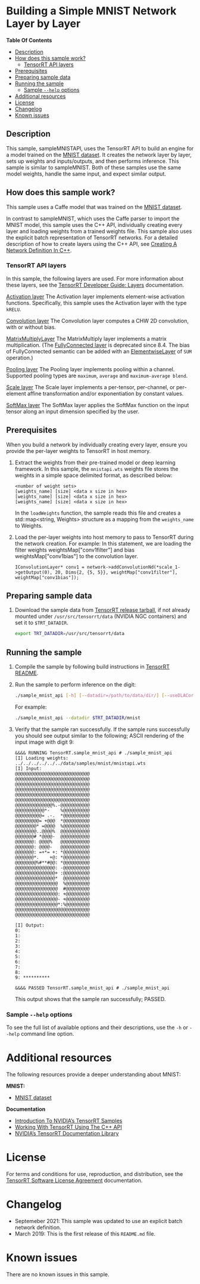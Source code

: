 # Building a Simple MNIST Network Layer by Layer


**Table Of Contents**
- [Description](#description)
- [How does this sample work?](#how-does-this-sample-work)
	* [TensorRT API layers](#tensorrt-api-layers)
- [Prerequisites](#prerequisites)
- [Preparing sample data](#preparing-sample-data)
- [Running the sample](#running-the-sample)
	* [Sample `--help` options](#sample-help-options)
- [Additional resources](#additional-resources)
- [License](#license)
- [Changelog](#changelog)
- [Known issues](#known-issues)

## Description

This sample, sampleMNISTAPI, uses the TensorRT API to build an engine for a model trained on the [MNIST dataset](https://github.com/NVIDIA/DIGITS/blob/master/docs/GettingStarted.md). It creates the network layer by layer, sets up weights and inputs/outputs, and then performs inference. This sample is similar to sampleMNIST. Both of these samples use the same model weights, handle the same input, and expect similar output.

## How does this sample work?

This sample uses a Caffe model that was trained on the [MNIST dataset](https://github.com/NVIDIA/DIGITS/blob/master/docs/GettingStarted.md).

In contrast to sampleMNIST, which uses the Caffe parser to import the MNIST model, this sample uses the C++ API, individually creating every layer and loading weights from a trained weights file. This sample also uses the explicit batch representation of TensorRT networks. For a detailed description of how to create layers using the C++ API, see [Creating A Network Definition In C++](https://docs.nvidia.com/deeplearning/sdk/tensorrt-developer-guide/index.html#network_c).

### TensorRT API layers

In this sample, the following layers are used. For more information about these layers, see the [TensorRT Developer Guide: Layers](https://docs.nvidia.com/deeplearning/sdk/tensorrt-developer-guide/index.html#layers) documentation.

[Activation layer](https://docs.nvidia.com/deeplearning/sdk/tensorrt-developer-guide/index.html#activation-layer)
The Activation layer implements element-wise activation functions. Specifically, this sample uses the Activation layer with the type `kRELU`.

[Convolution layer](https://docs.nvidia.com/deeplearning/sdk/tensorrt-developer-guide/index.html#convolution-layer)
The Convolution layer computes a CHW 2D convolution, with or without bias.

[MatrixMultiplyLayer](https://docs.nvidia.com/deeplearning/tensorrt/developer-guide/index.html#matrixmultiply-layer)
The MatrixMultiply layer implements a matrix multiplication.
(The [FullyConnected layer](https://docs.nvidia.com/deeplearning/sdk/tensorrt-developer-guide/index.html#fullyconnected-layer) is deprecated since 8.4.
The bias of FullyConnected semantic can be added with an
[ElementwiseLayer](https://docs.nvidia.com/deeplearning/tensorrt/developer-guide/index.html#elementwise-layer) of `SUM` operation.)

[Pooling layer](https://docs.nvidia.com/deeplearning/sdk/tensorrt-developer-guide/index.html#pooling-layer)
The Pooling layer implements pooling within a channel. Supported pooling types are `maximum`, `average` and `maximum-average blend`.

[Scale layer](https://docs.nvidia.com/deeplearning/sdk/tensorrt-developer-guide/index.html#scale-layer)
The Scale layer implements a per-tensor, per-channel, or per-element affine transformation and/or exponentiation by constant values.

[SoftMax layer](https://docs.nvidia.com/deeplearning/sdk/tensorrt-developer-guide/index.html#softmax-layer)
The SoftMax layer applies the SoftMax function on the input tensor along an input dimension specified by the user.

## Prerequisites

When you build a network by individually creating every layer, ensure you provide the per-layer weights to TensorRT in host memory.

1.  Extract the weights from their pre-trained model or deep learning framework.  In this sample, the `mnistapi.wts` weights file stores the weights in a simple space delimited format, as described below:
	```
	<number of weight sets>
	[weights_name] [size] <data x size in hex>
	[weights_name] [size] <data x size in hex>
	[weights_name] [size] <data x size in hex>
	```

	In the `loadWeights` function, the sample reads this file and creates a std::map<string, Weights> structure as a mapping from the `weights_name` to Weights.

2.  Load the per-layer weights into host memory to pass to TensorRT during the network creation. For example:
    In this statement, we are loading the filter weights weightsMap["conv1filter"] and bias weightsMap["conv1bias"] to the
    convolution layer.
	```
	IConvolutionLayer* conv1 = network->addConvolutionNd(*scale_1->getOutput(0), 20, Dims{2, {5, 5}}, weightMap["conv1filter"], weightMap["conv1bias"]);
	```

## Preparing sample data

1. Download the sample data from [TensorRT release tarball](https://developer.nvidia.com/nvidia-tensorrt-download#), if not already mounted under `/usr/src/tensorrt/data` (NVIDIA NGC containers) and set it to `$TRT_DATADIR`.
    ```bash
    export TRT_DATADIR=/usr/src/tensorrt/data
    ```

## Running the sample

1. Compile the sample by following build instructions in [TensorRT README](https://github.com/NVIDIA/TensorRT/).

2.  Run the sample to perform inference on the digit:
    ```bash
    ./sample_mnist_api [-h] [--datadir=/path/to/data/dir/] [--useDLACore=N]
    ```

    For example:
    ```bash
    ./sample_mnist_api --datadir $TRT_DATADIR/mnist
    ```

3.  Verify that the sample ran successfully. If the sample runs successfully you should see output similar to the following; ASCII rendering of the input image with digit 9:
	```
	&&&& RUNNING TensorRT.sample_mnist_api # ./sample_mnist_api
	[I] Loading weights: ../../../../../../data/samples/mnist/mnistapi.wts
	[I] Input:
	@@@@@@@@@@@@@@@@@@@@@@@@@@@@
	@@@@@@@@@@@@@@@@@@@@@@@@@@@@
	@@@@@@@@@@@@@@@@@@@@@@@@@@@@
	@@@@@@@@@@@@@@@@@@@@@@@@@@@@
	@@@@@@@@@@@@@@@@@@@@@@@@@@@@
	@@@@@@@@@@@@@@@@@@@@@@@@@@@@
	@@@@@@@@@@@@@@%.-@@@@@@@@@@@
	@@@@@@@@@@@*-    %@@@@@@@@@@
	@@@@@@@@@@= .-.  *@@@@@@@@@@
	@@@@@@@@@= +@@@  *@@@@@@@@@@
	@@@@@@@@* =@@@@  %@@@@@@@@@@
	@@@@@@@@..@@@@%  @@@@@@@@@@@
	@@@@@@@# *@@@@-  @@@@@@@@@@@
	@@@@@@@: @@@@%   @@@@@@@@@@@
	@@@@@@@: @@@@-   @@@@@@@@@@@
	@@@@@@@: =+*= +: *@@@@@@@@@@
	@@@@@@@*.    +@: *@@@@@@@@@@
	@@@@@@@@%#**#@@: *@@@@@@@@@@
	@@@@@@@@@@@@@@@: -@@@@@@@@@@
	@@@@@@@@@@@@@@@+ :@@@@@@@@@@
	@@@@@@@@@@@@@@@*  @@@@@@@@@@
	@@@@@@@@@@@@@@@@  %@@@@@@@@@
	@@@@@@@@@@@@@@@@  #@@@@@@@@@
	@@@@@@@@@@@@@@@@: +@@@@@@@@@
	@@@@@@@@@@@@@@@@- +@@@@@@@@@
	@@@@@@@@@@@@@@@@*:%@@@@@@@@@
	@@@@@@@@@@@@@@@@@@@@@@@@@@@@
	@@@@@@@@@@@@@@@@@@@@@@@@@@@@

	[I] Output:
	0:
	1:
	2:
	3:
	4:
	5:
	6:
	7:
	8:
	9: **********

	&&&& PASSED TensorRT.sample_mnist_api # ./sample_mnist_api
	```

	This output shows that the sample ran successfully; PASSED.


### Sample `--help` options

To see the full list of available options and their descriptions, use the `-h` or `--help` command line option.


# Additional resources

The following resources provide a deeper understanding about MNIST:

**MNIST:**
- [MNIST dataset](https://github.com/NVIDIA/DIGITS/blob/master/docs/GettingStarted.md)

**Documentation**
- [Introduction To NVIDIA’s TensorRT Samples](https://docs.nvidia.com/deeplearning/sdk/tensorrt-sample-support-guide/index.html#samples)
- [Working With TensorRT Using The C++ API](https://docs.nvidia.com/deeplearning/sdk/tensorrt-developer-guide/index.html#c_topics)
- [NVIDIA’s TensorRT Documentation Library](https://docs.nvidia.com/deeplearning/sdk/tensorrt-archived/index.html)

# License

For terms and conditions for use, reproduction, and distribution, see the [TensorRT Software License Agreement](https://docs.nvidia.com/deeplearning/sdk/tensorrt-sla/index.html) documentation.


# Changelog

- Septemeber 2021: This sample was updated to use an explicit batch network definition.
- March 2019: This is the first release of this `README.md` file.


# Known issues

There are no known issues in this sample.
